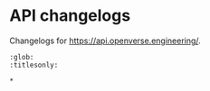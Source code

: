 # API changelogs

Changelogs for <https://api.openverse.engineering/>.

```{toctree}
:glob:
:titlesonly:

*
```
